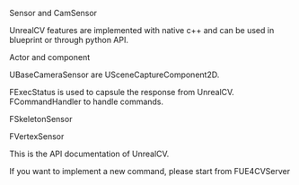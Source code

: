 Sensor and CamSensor

UnrealCV features are implemented with native c++ and can be used in blueprint or through python API.

Actor and component

UBaseCameraSensor are USceneCaptureComponent2D.

FExecStatus is used to capsule the response from UnrealCV.
FCommandHandler to handle commands.

FSkeletonSensor

FVertexSensor

This is the API documentation of UnrealCV.

If you want to implement a new command, please start from FUE4CVServer
